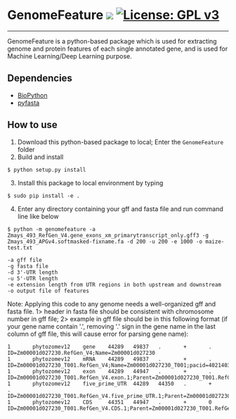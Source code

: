# GenomeFeature [![](https://img.shields.io/badge/Release-v1.0.2-blue.svg)](https://github.com/shanwai1234/GPWAS/commits/master) [![License: GPL v3](https://img.shields.io/badge/License-GPL%20v3-blue.svg)](https://www.gnu.org/licenses/gpl-3.0)
-------------

GenomeFeature is a python-based package which is used for extracting genome and protein features of each single annotated gene, and is used for Machine Learning/Deep Learning purpose.

## Dependencies

- [BioPython](https://biopython.org/wiki/Download)
- [pyfasta](https://pypi.org/project/pyfasta/)

## How to use

1. Download this python-based package to local; Enter the `GenomeFeature` folder
2. Build and install
```
$ python setup.py install
```
3. Install this package to local environment by typing
```
$ sudo pip install -e .
```
4. Enter any directory containing your gff and fasta file and run command line like below
```
$ python -m genomefeature -a Zmays_493_RefGen_V4.gene_exons_xm_primarytranscript_only.gff3 -g Zmays_493_APGv4.softmasked-fixname.fa -d 200 -u 200 -e 1000 -o maize-test.txt

-a gff file
-g fasta file
-d 3'-UTR length
-u 5'-UTR length
-e extension length from UTR regions in both upstream and downstream
-o output file of features 
```
Note: Applying this code to any genome needs a well-organized gff and fasta file. 
1> header in fasta file should be consistent with chromosome number in gff file; 
2> example in gff file should be in this following format (if your gene name contain '.', removing '.' sign in the gene name in the last column of gff file, this will cause error for parsing gene name):
```
1       phytozomev12    gene    44289   49837   .       +       .       ID=Zm00001d027230.RefGen_V4;Name=Zm00001d027230
1       phytozomev12    mRNA    44289   49837   .       +       .       ID=Zm00001d027230_T001.RefGen_V4;Name=Zm00001d027230_T001;pacid=40214039;longest=1;Parent=Zm00001d027230.RefGen_V4
1       phytozomev12    exon    44289   44947   .       +       .       ID=Zm00001d027230_T001.RefGen_V4.exon.1;Parent=Zm00001d027230_T001.RefGen_V4;pacid=40214039
1       phytozomev12    five_prime_UTR  44289   44350   .       +       .       ID=Zm00001d027230_T001.RefGen_V4.five_prime_UTR.1;Parent=Zm00001d027230_T001.RefGen_V4;pacid=40214039
1       phytozomev12    CDS     44351   44947   .       +       0       ID=Zm00001d027230_T001.RefGen_V4.CDS.1;Parent=Zm00001d027230_T001.RefGen_V4;pacid=40214039
```

